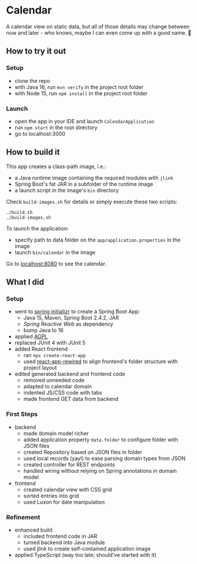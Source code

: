 # Calendar

A calendar view on static data, but all of those details may change between now and later - who knows, maybe I can even come up with a good name. 😬

## How to try it out

### Setup

* clone the repo
* with Java 16, run `mvn verify` in the project root folder
* with Node 15, run `npm install` in the project root folder

### Launch

* open the app in your IDE and launch `CalendarApplication`
* run `npm start` in the root directory
* go to localhost:3000

## How to build it

This app creates a class-path image, i.e.:

* a Java runtime image containing the required modules with `jlink`
* Spring Boot's fat JAR in a subfolder of the runtime image
* a launch script in the image's `bin` directory

Check `build-images.sh` for details or simply execute these two scripts:

```shell
./build.sh
./build-images.sh
```

To launch the application:

* specify path to data folder on the `app/application.properties` in the image
* launch `bin/calendar` in the image

Go to [localhost:8080](http://localhost:8080/) to see the calendar.

## What I did

### Setup

* went to [spring initializr](https://start.spring.io/) to create a Spring Boot App:
	* Java 15, Maven, Spring Boot 2.4.2, JAR
	* _Spring Reactive Web_ as dependency
	* bump Java to 16
* applied [AGPL](https://www.gnu.org/licenses/agpl-3.0.en.html)
* replaced JUnit 4 with JUnit 5
* added React frontend
	* ran `npx create-react-app`
	* used [react-app-rewired](https://github.com/timarney/react-app-rewired) to align frontend's folder structure with project layout
* edited generated backend and frontend code
	* removed unneeded code
	* adapted to calendar domain
	* indented JS/CSS code with tabs
	* made frontend GET data from backend

### First Steps

* backend
	* made domain model richer
	* added application property `data.folder` to configure folder with JSON files
	* created Repository based on JSON files in folder 
	* used local records (yay!) to ease parsing domain types from JSON
	* created controller for REST endpoints
	* handled wiring without relying on Spring annotations in domain model
* frontend
	* created calendar view with CSS grid
	* sorted entries into grid
	* used Luxon for date manipulation

### Refinement

* enhanced build
	* included frontend code in JAR
	* turned backend into Java module
	* used jlink to create self-contained application image
* applied TypeScript (way too late; should've started with it)
